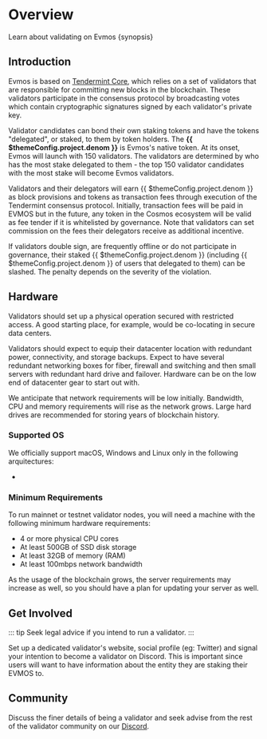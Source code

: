 <!--
order: 1
-->

# Overview

Learn about validating on Evmos {synopsis}

## Introduction

Evmos is based on [Tendermint Core](https://github.com/tendermint/tendermint/blob/master/docs/introduction/what-is-tendermint.md), which relies on a set of validators that are responsible for committing new blocks in the blockchain. These validators participate in the consensus protocol by broadcasting votes which contain cryptographic signatures signed by each validator's private key.

Validator candidates can bond their own staking tokens and have the tokens "delegated", or staked, to them by token holders. The **{{ $themeConfig.project.denom }}** is Evmos's native token. At its onset, Evmos will launch with 150 validators. The validators are determined by who has the most stake delegated to them - the top 150 validator candidates with the most stake will become Evmos validators.

Validators and their delegators will earn {{ $themeConfig.project.denom }} as block provisions and tokens as transaction fees through execution of the Tendermint consensus protocol. Initially, transaction fees will be paid in EVMOS but in the future, any token in the Cosmos ecosystem will be valid as fee tender if it is whitelisted by governance. Note that validators can set commission on the fees their delegators receive as additional incentive.

If validators double sign, are frequently offline or do not participate in governance, their staked {{ $themeConfig.project.denom }} (including {{ $themeConfig.project.denom }} of users that delegated to them) can be slashed. The penalty depends on the severity of the violation.

## Hardware

Validators should set up a physical operation secured with restricted access. A good starting place, for example, would be co-locating in secure data centers.

Validators should expect to equip their datacenter location with redundant power, connectivity, and storage backups. Expect to have several redundant networking boxes for fiber, firewall and switching and then small servers with redundant hard drive and failover. Hardware can be on the low end of datacenter gear to start out with.

We anticipate that network requirements will be low initially. Bandwidth, CPU and memory requirements will rise as the network grows. Large hard drives are recommended for storing years of blockchain history.

### Supported OS

We officially support macOS, Windows and Linux only in the following arquitectures:

* 

### Minimum Requirements

To run mainnet or testnet validator nodes, you will need a machine with the following minimum hardware requirements:

* 4 or more physical CPU cores
* At least 500GB of SSD disk storage
* At least 32GB of memory (RAM)
* At least 100mbps network bandwidth

As the usage of the blockchain grows, the server requirements may increase as well, so you should have a plan for updating your server as well.

## Get Involved

::: tip
Seek legal advice if you intend to run a validator.
:::

Set up a dedicated validator's website, social profile (eg: Twitter) and signal your intention to become a validator on Discord. This is important since users will want to have information about the entity they are staking their EVMOS to.

## Community

Discuss the finer details of being a validator and seek advise from the rest of the validator community on our [Discord](https://discord.gg/evmos).
